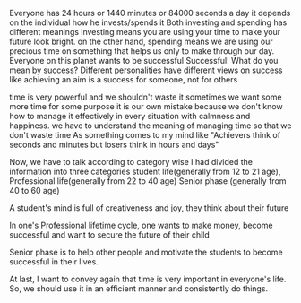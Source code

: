 

Everyone has 24 hours or 1440 minutes or 84000 seconds a day
it depends on the individual how he invests/spends it
Both investing and spending has different meanings investing means you are using your time to make your future look bright. on the other hand, spending means we are using our precious time on something that helps
us only to make through our day. 
Everyone on this planet wants to be successful
Successful! What do you mean by success?
Different personalities have different views on success
like achieving  an aim is a success for someone, not for others

time is very powerful and we  shouldn't  waste it
sometimes we want some more time for some purpose
it is our own mistake because we don't know how to manage it effectively
in every situation with calmness and happiness.
we have to understand the meaning of managing time
so that we don't  waste time
As something  comes to my mind like
"Achievers think of seconds and minutes but losers think in hours and days"

Now, we have to talk according to category wise
I had divided the information into three  categories
 student life(generally from 12 to 21 age),
Professional life(generally from 22 to 40 age)
Senior phase (generally from 40 to 60 age)

A student's mind is full of creativeness and joy, they  think about their future 

In one's Professional lifetime cycle, one wants to make money, 
become successful and want to secure the future
of their child

Senior phase  is to help  other  people and motivate the students
to become successful in their lives.

At last, I want to convey again that time is very important in everyone's life. So, we  should use it in  an efficient manner
and consistently do things.
